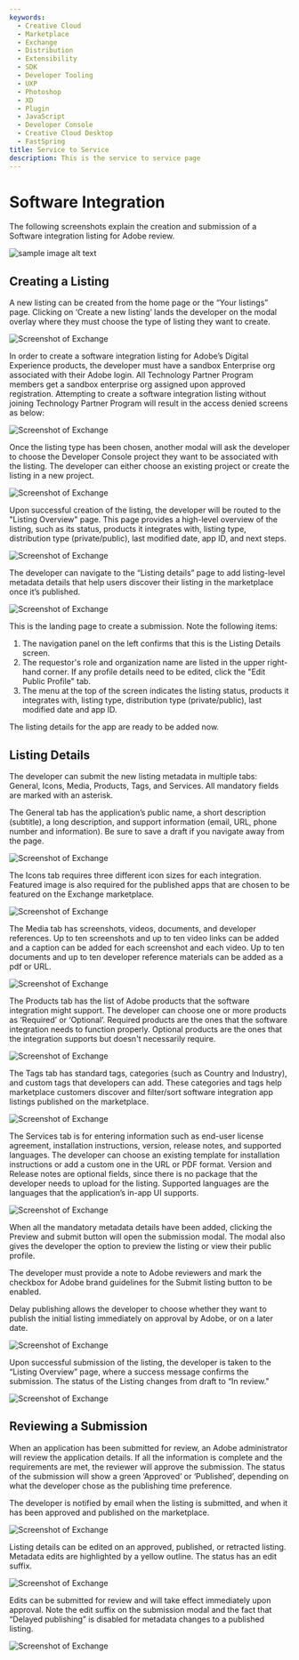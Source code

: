 ```yaml
---
keywords:
  - Creative Cloud
  - Marketplace
  - Exchange
  - Distribution
  - Extensibility
  - SDK
  - Developer Tooling
  - UXP
  - Photoshop
  - XD
  - Plugin
  - JavaScript
  - Developer Console
  - Creative Cloud Desktop
  - FastSpring
title: Service to Service
description: This is the service to service page
---
```


# Software Integration

The following screenshots explain the creation and submission of a Software integration listing for Adobe review.

![sample image alt text](../../images/Your_Listings_card_view.png)

## Creating a Listing

A new listing can be created from the home page or the “Your listings” page. Clicking on ‘Create a new listing’ lands the developer on the modal overlay where they must choose the type of listing they want to create.

![Screenshot of Exchange](../../images/DX-Submission_1.png)

In order to create a software integration listing for Adobe’s Digital Experience products, the developer must have a sandbox Enterprise org associated with their Adobe login. All Technology Partner Program members get a sandbox enterprise org assigned upon approved registration. Attempting to create a software integration listing without joining Technology Partner Program will result in the access denied screens as below:

![Screenshot of Exchange](../../images/DX-Submission_2.png)

Once the listing type has been chosen, another modal will ask the developer to choose the Developer Console project they want to be associated with the listing. The developer can either choose an existing project or create the listing in a new project.

![Screenshot of Exchange](../../images/DX-Submission_3.png)

Upon successful creation of the listing, the developer will be routed to the "Listing Overview" page. This page provides a high-level overview of the listing, such as its status, products it integrates with, listing type, distribution type (private/public), last modified date, app ID, and next steps.

![Screenshot of Exchange](../../images/DX-Submission_4.png)

The developer can navigate to the “Listing details” page to add listing-level metadata details that help users discover their listing in the marketplace once it’s published.

![Screenshot of Exchange](../../images/DX-Submission_5.png)

This is the landing page to create a submission. Note the following items:

1.	The navigation panel on the left confirms that this is the Listing Details screen.
2.	The requestor's role and organization name are listed in the upper right-hand corner. If any profile details need to be edited, click the "Edit Public Profile" tab.
3.	The menu at the top of the screen indicates the listing status, products it integrates with, listing type, distribution type (private/public), last modified date and app ID.

The listing details for the app are ready to be added now.

## Listing Details

The developer can submit the new listing metadata in multiple tabs: General, Icons, Media, Products, Tags, and Services. All mandatory fields are marked with an asterisk.

The General tab has the application’s public name, a short description (subtitle), a long description, and support information (email, URL, phone number and information). Be sure to save a draft if you navigate away from the page.

![Screenshot of Exchange](../../images/DX-Submission_6.png)

The Icons tab requires three different icon sizes for each integration. Featured image is also required for the published apps that are chosen to be featured on the Exchange marketplace.

![Screenshot of Exchange](../../images/DX-Submission_7.png)

The Media tab has screenshots, videos, documents, and developer references. Up to ten screenshots and up to ten video links can be added and a caption can be added for each screenshot and each video. Up to ten documents and up to ten developer reference materials can be added as a pdf or URL.

![Screenshot of Exchange](../../images/DX-Submission_8.png)

The Products tab has the list of Adobe products that the software integration might support. The developer can choose one or more products as ‘Required’ or ‘Optional’. Required products are the ones that the software integration needs to function properly. Optional products are the ones that the integration supports but doesn't necessarily require.

![Screenshot of Exchange](../../images/DX-Submission_9.png)

The Tags tab has standard tags, categories (such as Country and Industry), and custom tags that developers can add. These categories and tags help marketplace customers discover and filter/sort software integration app listings published on the marketplace.

![Screenshot of Exchange](../../images/DX-Submission_10.png)

The Services tab is for entering information such as end-user license agreement, installation instructions, version, release notes, and supported languages. The developer can choose an existing template for installation instructions or add a custom one in the URL or PDF format. Version and Release notes are optional fields, since there is no package that the developer needs to upload for the listing. Supported languages are the languages that the application’s in-app UI supports.

![Screenshot of Exchange](../../images/DX-Submission_11.png)
  
When all the mandatory metadata details have been added, clicking the Preview and submit button will open the submission modal. The modal also gives the developer the option to preview the listing or view their public profile.

The developer must provide a note to Adobe reviewers and mark the checkbox for Adobe brand guidelines for the Submit listing button to be enabled.

Delay publishing allows the developer to choose whether they want to publish the initial listing immediately on approval by Adobe, or on a later date.

![Screenshot of Exchange](../../images/DX-Submission_12.png)
  
Upon successful submission of the listing, the developer is taken to the “Listing Overview” page, where a success message confirms the submission. The status of the Listing changes from draft to “In review."

![Screenshot of Exchange](../../images/DX-Submission_13.png)

## Reviewing a Submission

When an application has been submitted for review, an Adobe administrator will review the application details. If all the information is complete and the requirements are met, the reviewer will approve the submission. The status of the submission will show a green ‘Approved’ or ‘Published’, depending on what the developer chose as the publishing time preference.

The developer is notified by email when the listing is submitted, and when it has been approved and published on the marketplace.

![Screenshot of Exchange](../../images/DX-Submission_14.png)

Listing details can be edited on an approved, published, or retracted listing. Metadata edits are highlighted by a yellow outline. The status has an edit suffix.

![Screenshot of Exchange](../../images/DX-Submission_15.png)

Edits can be submitted for review and will take effect immediately upon approval. Note the edit suffix on the submission modal and the fact that “Delayed publishing” is disabled for metadata changes to a published listing.

![Screenshot of Exchange](../../images/DX-Submission_12.png)
